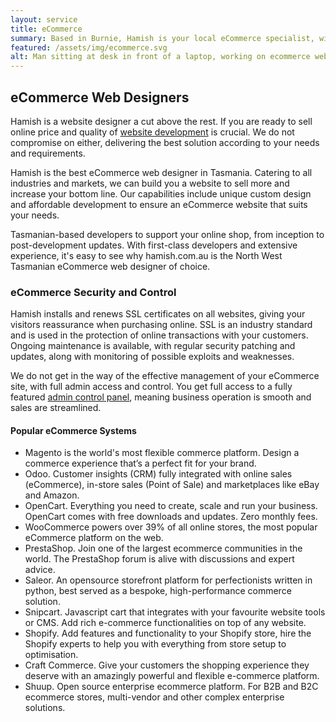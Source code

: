 ```yaml
---
layout: service
title: eCommerce
summary: Based in Burnie, Hamish is your local eCommerce specialist, with years of expertise. We can help with all aspects of the deployment process, from point of sale to stock management solutions.
featured: /assets/img/ecommerce.svg
alt: Man sitting at desk in front of a laptop, working on ecommerce website design
---
```


## eCommerce Web Designers

Hamish is a website designer a cut above the rest. If you are ready to sell online price and quality of [website development](/services/website-design/) is crucial. We do not compromise on either, delivering the best solution according to your needs and requirements.

Hamish is the best eCommerce web designer in Tasmania. Catering to all industries and markets, we can build you a website to sell more and increase your bottom line. Our capabilities include unique custom design and affordable development to ensure an eCommerce website that suits your needs.

Tasmanian-based developers to support your online shop, from inception to post-development updates. With first-class developers and extensive experience, it's easy to see why hamish.com.au is the North West Tasmanian eCommerce web designer of choice.

### eCommerce Security and Control

Hamish installs and renews SSL certificates on all websites, giving your visitors reassurance when purchasing online. SSL is an industry standard and is used in the protection of online transactions with your customers. Ongoing maintenance is available, with regular security patching and updates, along with monitoring of possible exploits and weaknesses.

We do not get in the way of the effective management of your eCommerce site, with full admin access and control. You get full access to a fully featured [admin control panel](/services/content-management-systems/), meaning business operation is smooth and sales are streamlined.

#### Popular eCommerce Systems

- Magento is the world's most flexible commerce platform. Design a commerce experience that’s a perfect fit for your brand.
- Odoo. Customer insights (CRM) fully integrated with online sales (eCommerce), in-store sales (Point of Sale) and marketplaces like eBay and Amazon.
- OpenCart. Everything you need to create, scale and run your business. OpenCart comes with free downloads and updates. Zero monthly fees.
- WooCommerce powers over 39% of all online stores, the most popular eCommerce platform on the web.
- PrestaShop. Join one of the largest ecommerce communities in the world. The PrestaShop forum is alive with discussions and expert advice.
- Saleor. An opensource storefront platform for perfectionists written in python, best served as a bespoke, high-performance commerce solution.
- Snipcart. Javascript cart that integrates with your favourite website tools or CMS. Add rich e-commerce functionalities on top of any website.
- Shopify. Add features and functionality to your Shopify store, hire the Shopify experts to help you with everything from store setup to optimisation.
- Craft Commerce. Give your customers the shopping experience they deserve with an amazingly powerful and flexible e-commerce platform.
- Shuup. Open source enterprise ecommerce platform. For B2B and B2C ecommerce stores, multi-vendor and other complex enterprise solutions.